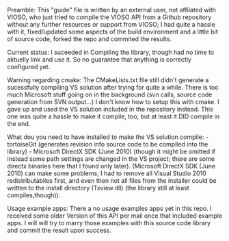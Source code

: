 Preamble:
	This "guide" file is written by an external user, not affilated with VIOSO, 
	who just tried to compile the VIOSO API from a Github repository without any further resources or support from VIOSO;
	I had quite a hassle with it, fixed/updated some aspects of the build environment and a little bit of source code, forked the repo and commited the results.

Current status: 
	I suceeded in Compiling the library, though had no time to aktuelly link and use it. So no guarantee that anything is correctly configured yet.


Warning regarding cmake:
	The CMakeLists.txt file still didn't generate a sucessfully compiling VS solution after trying for quite a while.
	There is too much Microsoft stuff going on in the background  (svn calls, source code generation from SVN output...) 
	I don't know how to setup this with cmake. I gave up and used the VS solution included in the repository instead. 
	This one was quite a hassle to make it compile, too, but at least it DID compile in the end.
	
	
What dou you need to have installed to make the VS solution compile:
	- tortoiseGit (generates revision info source code to be compiled into the library)
	- Microsoft DirectX SDK (June 2010) (though it might be omitted if instead some path settings are changed in the VS project; 
	  there are some directx binaries here that I found only later).
	  (Microsoft DirectX SDK (June 2010) can make some problems; 
	  I had to remove all Visual Studio 2010 redistributabiles first, and even then not all files from the installer 
	  could be written to the install directory (Txview.dll)  (the library still at least compiles,though)).
	
Usage example apps:	
	There a no usage examples apps yet in this repo. I received some older Version of this API per mail once that included example apps.
	I will will try to marry those examples with this source code library and commit the result upon success.
	  